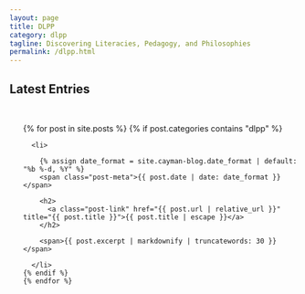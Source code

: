 ```yaml
---
layout: page
title: DLPP
category: dlpp
tagline: Discovering Literacies, Pedagogy, and Philosophies 
permalink: /dlpp.html
---
```

<div>

  <h2>Latest Entries</h2>

  <div>&nbsp;</div>

  <ul class="post-list">
    {% for post in site.posts %}
      {% if post.categories contains "dlpp" %}

      <li>

        {% assign date_format = site.cayman-blog.date_format | default: "%b %-d, %Y" %}
        <span class="post-meta">{{ post.date | date: date_format }}</span>

        <h2>
          <a class="post-link" href="{{ post.url | relative_url }}" title="{{ post.title }}">{{ post.title | escape }}</a>
        </h2>

        <span>{{ post.excerpt | markdownify | truncatewords: 30 }}</span>

      </li>
    {% endif %}
    {% endfor %}
